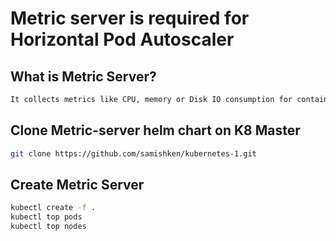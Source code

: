 # Metric server is required for Horizontal Pod Autoscaler

## What is Metric Server?
```sh
It collects metrics like CPU, memory or Disk IO consumption for containers or nodes, from the Summary API, exposed by Kubelet on each node.
```

## Clone Metric-server helm chart on K8 Master
```sh
git clone https://github.com/samishken/kubernetes-1.git
```

## Create Metric Server
```sh
kubectl create -f .
kubectl top pods
kubectl top nodes
```
